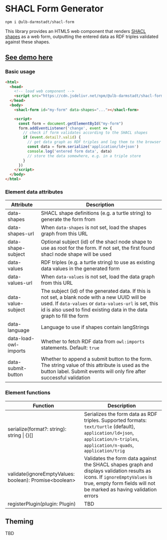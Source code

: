 # SHACL Form Generator

```
npm i @ulb-darmstadt/shacl-form
```

This library provides an HTML5 web component that renders [SHACL shapes](https://www.w3.org/TR/shacl/) as a web form, outputting the entered data as RDF triples validated against these shapes.

## [See demo here](https://ulb-darmstadt.github.io/shacl-form/)

### Basic usage
```html
<html>
  <head>
    <!-- load web component -->
    <script src="https://cdn.jsdelivr.net/npm/@ulb-darmstadt/shacl-form/dist/index.js" type="module"></script>
  </head>
  <body>
    <shacl-form id="my-form" data-shapes="..."></shacl-form>

    <script>
      const form = document.getElementById("my-form")
      form.addEventListener('change', event => {
        // check if form validates according to the SHACL shapes
        if (event.detail?.valid) {
          // get data graph as RDF triples and log them to the browser console
          const data = form.serialize('application/ld+json') 
          console.log('entered form data', data)
          // store the data somewhere, e.g. in a triple store
        }
      })
    </script>
  </body>
</html>
```

### Element data attributes
Attribute | Description
---|---
data-shapes | SHACL shape definitions (e.g. a turtle string) to generate the form from
data-shapes-url | When `data-shapes` is not set, load the shapes graph from this URL
data-shape-subject | Optional subject (id) of the shacl node shape to use as root for the form. If not set, the first found shacl node shape will be used
data-values | RDF triples (e.g. a turtle string) to use as existing data values in the generated form
data-values-url | When `data-values` is not set, load the data graph from this URL
data-value-subject | The subject (id) of the generated data. If this is not set, a blank node with a new UUID will be used. If `data-values` or `data-values-url` is set, this id is also used to find existing data in the data graph to fill the form
data-language | Language to use if shapes contain langStrings
data-load-owl-imports | Whether to fetch RDF data from `owl:imports` statements. Default: `true`
data-submit-button | Whether to append a submit button to the form. The string value of this attribute is used as the button label. Submit events will only fire after successful validation

### Element functions
Function | Description
---|---
serialize(format?: string): string \| {}[] | Serializes the form data as RDF triples. Supported formats:  `text/turtle` (default), `application/ld+json`, `application/n-triples`, `application/n-quads`, `application/trig`
validate(ignoreEmptyValues: boolean): Promise\<boolean\> | Validates the form data against the SHACL shapes graph and displays validation results as icons. If `ignoreEmptyValues` is true, empty form fields will not be marked as having validation errors
registerPlugin(plugin: Plugin) | TBD

## Theming
TBD

